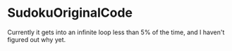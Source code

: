 # SudokuOriginalCode

Currently it gets into an infinite loop less than 5% of the time, and I haven't figured out why yet.
